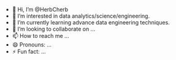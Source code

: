 - 👋 Hi, I’m @HerbCherb
- 👀 I’m interested in data analytics/science/engineering.
- 🌱 I’m currently learning advance data engineering techniques.
- 💞️ I’m looking to collaborate on ...
- 📫 How to reach me ...
- 😄 Pronouns: ...
- ⚡ Fun fact: ...

<!---
HerbCherb/HerbCherb is a ✨ special ✨ repository because its `README.md` (this file) appears on your GitHub profile.
You can click the Preview link to take a look at your changes.
--->
